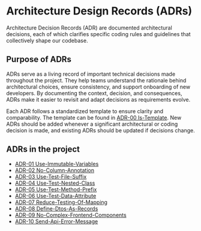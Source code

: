 # Architecture Design Records (ADRs)

Architecture Decision Records (ADR) are documented architectural decisions, each of which clarifies specific coding rules and guidelines that collectively shape
our codebase.

## Purpose of ADRs

ADRs serve as a living record of important technical decisions made throughout the project. They help teams understand the rationale behind architectural
choices, ensure consistency, and support onboarding of new developers. By documenting the context, decision, and consequences, ADRs make it easier to revisit
and adapt decisions as requirements evolve.

Each ADR follows a standardized template to ensure clarity and comparability. The template can be found in [ADR-00 Is-Template](./00-is-template). New ADRs
should be added whenever a significant architectural or coding decision is made, and existing ADRs should be updated if decisions change.

## ADRs in the project

- [ADR-01 Use-Immutable-Variables](./01-use-immutable-variables)
- [ADR-02 No-Column-Annotation](./02-no-column-annotation)
- [ADR-03 Use-Test-File-Suffix](./03-use-test-file-suffix)
- [ADR-04 Use-Test-Nested-Class](./04-use-test-nested-class)
- [ADR-05 Use-Test-Method-Prefix](./05-use-test-method-prefix)
- [ADR-06 Use-Test-Data-Attribute](./06-use-test-data-attribute)
- [ADR-07 Reduce-Testing-Of-Mapping](./07-reduce-testing-of-mapping)
- [ADR-08 Define-Dtos-As-Records](./08-define-dtos-as-records)
- [ADR-09 No-Complex-Frontend-Components](./09-no-complex-frontend-components)
- [ADR-10 Send-Api-Error-Message](./10-send-api-error-message)

